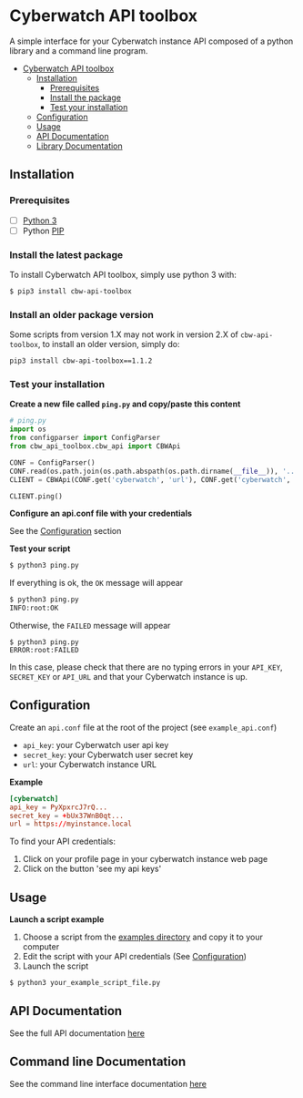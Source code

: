 # Cyberwatch API toolbox

A simple interface for your Cyberwatch instance API composed of a python library
and a command line program.

<!-- START doctoc generated TOC please keep comment here to allow auto update -->
<!-- DON'T EDIT THIS SECTION, INSTEAD RE-RUN doctoc TO UPDATE -->


- [Cyberwatch API toolbox](#cyberwatch-api-toolbox)
  - [Installation](#installation)
    - [Prerequisites](#prerequisites)
    - [Install the package](#install-the-package)
    - [Test your installation](#test-your-installation)
  - [Configuration](#configuration)
  - [Usage](#usage)
  - [API Documentation](#api-documentation)
  - [Library Documentation](#library-documentation)

<!-- END doctoc generated TOC please keep comment here to allow auto update -->

## Installation

### Prerequisites
- [ ] [Python 3](https://www.python.org/)
- [ ] Python [PIP](https://pypi.org/project/pip/)

### Install the latest package

To install Cyberwatch API toolbox, simply use python 3 with:

```bash
$ pip3 install cbw-api-toolbox
```

### Install an older package version

Some scripts from version 1.X may not work in version 2.X of `cbw-api-toolbox`, to install an older version, simply do:

```bash
pip3 install cbw-api-toolbox==1.1.2
```

### Test your installation

**Create a new file called `ping.py` and copy/paste this content**

```python
# ping.py
import os
from configparser import ConfigParser
from cbw_api_toolbox.cbw_api import CBWApi

CONF = ConfigParser()
CONF.read(os.path.join(os.path.abspath(os.path.dirname(__file__)), '..', 'api.conf'))
CLIENT = CBWApi(CONF.get('cyberwatch', 'url'), CONF.get('cyberwatch', 'api_key'), CONF.get('cyberwatch', 'secret_key'))

CLIENT.ping()
```

**Configure an api.conf file with your credentials**

See the [Configuration](#configuration) section

**Test your script**

```bash
$ python3 ping.py
```

If everything is ok, the `OK` message will appear

```bash
$ python3 ping.py
INFO:root:OK
```

Otherwise, the `FAILED` message will appear

```
$ python3 ping.py
ERROR:root:FAILED
```

In this case, please check that there are no typing errors in your `API_KEY`, `SECRET_KEY` or `API_URL` and that your Cyberwatch instance is up.

## Configuration

Create an `api.conf` file at the root of the project (see `example_api.conf`)

- `api_key`: your Cyberwatch user api key
- `secret_key`: your Cyberwatch user secret key
- `url`: your Cyberwatch instance URL

**Example**

```conf
[cyberwatch]
api_key = PyXpxrcJ7rQ...
secret_key = +bUx37WnB0qt...
url = https://myinstance.local
```

To find your API credentials:
  1. Click on your profile page in your cyberwatch instance web page
  2. Click on the button 'see my api keys'

## Usage

**Launch a script example**

1. Choose a script from the [examples directory](examples) and copy it to your computer
2. Edit the script with your API credentials (See [Configuration](#configuration))
3. Launch the script

```bash
$ python3 your_example_script_file.py
```

## API Documentation

See the full API documentation [here](https://docs.cyberwatch.fr/api/#introduction)

## Command line Documentation

See the command line interface documentation [here](docs/cli.md)
